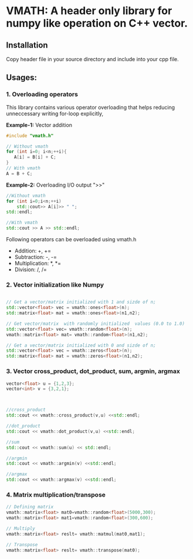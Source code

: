  # VMATH: A header only library for numpy like operation on C++ vector. 
 
 ## Installation
 Copy header  file in your source directory and include into your cpp file. 
 
 ## Usages: 
 
 ### 1. Overloading operators
 
 This library contains various operator overloading that helps reducing unneccessary writing for-loop explicitly, 
 
 **Example-1:** Vector addition 
 ```cpp
 #include "vmath.h" 
 
 // Without vmath
 for (int i=0; i<n;++i){
    A[i] = B[i] + C; 
 }
 // With vmath
 A = B + C; 
 ```
 
 **Example-2:** Overloading I/O output ">>"
 ```cpp
 //Without vmath
 for (int i=0;i<n;++i)
     std::cout>> A[i]>> " ";
 std::endl; 
 
 //With vmath 
 std::cout >> A >> std::endl;
 ```
 
 Following operators can be overloaded using vmath.h
 + Addition: +, +=
 + Subtraction: -, -=
 + Multiplication: *, *=
 + Division: /, /=

### 2. Vector initialization like Numpy 

```cpp

// Get a vector/matrix initialized with 1 and sizde of n;
std::vector<float> vec = vmath::ones<float>(n); 
std::matrix<float> mat = vmath::ones<float>(n1,n2); 

// Get vector/matrix  with randomly initialized  values (0.0 to 1.0)
std::vector<float> vec= vmath::random<float>(n); 
vmath::matrix<float> mat= vmath::random<float>(n1,n2); 

// Get a vector/matrix initialized with 0 and sizde of n;
std::vector<float> vec = vmath::zeros<float>(n); 
std::matrix<float> mat = vmath::zeros<float>(n1,n2); 
```

### 3. Vector cross_product, dot_product, sum, argmin, argmax 
```cpp
vector<float> u = {1,2,3};
vector<int> v = {3,2,1};



//cross_product
std::cout << vmath::cross_product(v,u) <<std::endl;

//dot_product
std::cout << vmath::dot_product(v,u) <<std::endl;

//sum  
std::cout << vmath::sum(u) << std::endl; 

//argmin 
std::cout << vmath::argmin(v) <<std::endl;

//argmax
std::cout << vmath::argmax(v) <<std::endl;
```


### 4. Matrix multiplication/transpose

```cpp
// Defining matrix     
vmath::matrix<float> mat0=vmath::random<float>(5000,300);
vmath::matrix<float> mat1=vmath::random<float>(300,600);

// Multiply    
vmath::matrix<float> reslt= vmath::matmul(mat0,mat1);

// Transpose 
vmath::matrix<float> reslt= vmath::transpose(mat0);
```







